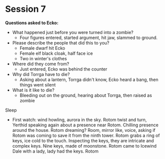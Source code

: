 # Session 7
**Questions asked to Ecko:**
- What happened just before you were turned into a zombie?
	- Four figures entered, started argument, hit jaw, slammed to ground.
- Please describe the people that did this to you?
	- Female dwarf hit Ecko
	- Female elf black cloak, half face ice
	- Two in winter's clothes
- Where did they come from?
	- Just entered, Ecko was behind the counter
- Why did Torrga have to die?
	- Asking about a lantern, Torrga didn't know, Ecko heard a bang, then things went silent
- What is it like to die?
	- Bleeding out on the ground, hearing about Torrga, then raised as zombie

Sleep
- First watch: wind howling, aurora in the sky. Rotom twist and turn, Yerthid speaking again about a presence near Rotom. Chilling presence around the house. Rotom dreaming? Room, mirror like, voice, asking if Rotom was coming to save it from the ninth tower. Rotom grabs a ring of keys, ice cold to the touch. Inspecting the keys, they are intricate and complex keys. Nine keys, made of moonstone. Rotom came to Icewind Dale with a lady, lady had the keys. Rotom